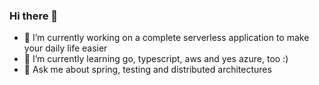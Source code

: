### Hi there 👋

- 🔭 I’m currently working on a complete serverless application to make your daily life easier
- 🌱 I’m currently learning go, typescript, aws and yes azure, too :)
- 💬 Ask me about spring, testing and distributed architectures 

<!--
**sbeddig/sbeddig** is a ✨ _special_ ✨ repository because its `README.md` (this file) appears on your GitHub profile.

Here are some ideas to get you started:

- 👯 I’m looking to collaborate on ...
- 🤔 I’m looking for help with ...
- 📫 How to reach me: ...
- 😄 Pronouns: ...
- ⚡ Fun fact: ...
-->
